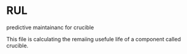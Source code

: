  # RUL
 predictive maintainanc for crucible

This file is calculating the remaiing usefule life of a component called crucible.